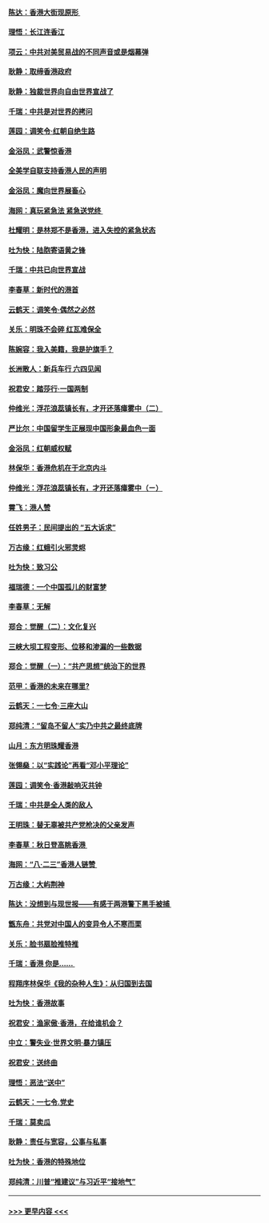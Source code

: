#### [陈达：香港大街现原形 ](../pages/nsc993/n11495441.md?t=09031111) 
#### [理悟：长江连香江](../pages/nsc993/n11495377.md?t=09031111) 
#### [项云：中共对美贸易战的不同声音或是烟幕弹](../pages/nsc993/n11494929.md?t=09031111) 
#### [耿静：取缔香港政府](../pages/nsc993/n11494218.md?t=09031111) 
#### [耿静：独裁世界向自由世界宣战了](../pages/nsc993/n11494190.md?t=09031111) 
#### [千瑞：中共是对世界的拷问](../pages/nsc993/n11493021.md?t=09031111) 
#### [莲园：调笑令‧红朝自绝生路](../pages/nsc993/n11493011.md?t=09031111) 
#### [金浴凤：武警惊香港](../pages/nsc993/n11492994.md?t=09031111) 
#### [全美学自联支持香港人民的声明](../pages/nsc993/n11492630.md?t=09031111) 
#### [金浴凤：魔向世界展畜心](../pages/nsc993/n11492599.md?t=09031111) 
#### [海网：真玩紧急法 紧急送党终 ](../pages/nsc993/n11492535.md?t=09031111) 
#### [杜耀明：是林郑不是香港，进入失控的紧急状态](../pages/nsc993/n11491420.md?t=09031111) 
#### [吐为快：陆胞寄语黄之锋](../pages/nsc993/n11491117.md?t=09031111) 
#### [千瑞：中共已向世界宣战](../pages/nsc993/n11490123.md?t=09031111) 
#### [李春草：新时代的港首](../pages/nsc993/n11489864.md?t=09031111) 
#### [云鹤天：调笑令·偶然之必然](../pages/nsc993/n11489701.md?t=09031111) 
#### [关乐：明珠不会碎 红瓦难保全](../pages/nsc993/n11489647.md?t=09031111) 
#### [陈婉容：我入美籍，我是护旗手？](../pages/nsc993/n11487908.md?t=09031111) 
#### [长洲散人：新兵车行 六四见闻](../pages/nsc993/n11487729.md?t=09031111) 
#### [祝君安：踏莎行‧一国两制](../pages/nsc993/n11487699.md?t=09031111) 
#### [仲维光：浮花浪蕊镇长有，才开还落瘴雾中（二）](../pages/nsc993/n11483286.md?t=09031111) 
#### [严比尔：中国留学生正展现中国形象最血色一面](../pages/nsc993/n11485145.md?t=09031111) 
#### [金浴凤：红朝威权赋](../pages/nsc993/n11485191.md?t=09031111) 
#### [林保华：香港危机在于北京内斗](../pages/nsc993/n11484593.md?t=09031111) 
#### [仲维光：浮花浪蕊镇长有，才开还落瘴雾中（ㄧ）](../pages/nsc993/n11483259.md?t=09031111) 
#### [霄飞：港人赞](../pages/nsc993/n11482957.md?t=09031111) 
#### [任姓男子：民间提出的 “五大诉求”](../pages/nsc993/n11482897.md?t=09031111) 
#### [万古缘：红蛾引火邪灵烬](../pages/nsc993/n11482886.md?t=09031111) 
#### [吐为快：致习公](../pages/nsc993/n11482867.md?t=09031111) 
#### [福瑞德：一个中国孤儿的财富梦](../pages/nsc993/n11482817.md?t=09031111) 
#### [李春草：无解](../pages/nsc993/n11482791.md?t=09031111) 
#### [郑合：觉醒（二）：文化复兴](../pages/nsc993/n11478025.md?t=09031111) 
#### [三峡大坝工程变形、位移和渗漏的一些数据](../pages/nsc993/n11478232.md?t=09031111) 
#### [郑合：觉醒（一）：“共产思想”统治下的世界](../pages/nsc993/n11477663.md?t=09031111) 
#### [范甲：香港的未来在哪里?](../pages/nsc993/n11477249.md?t=09031111) 
#### [云鹤天：一七令·三座大山](../pages/nsc993/n11477192.md?t=09031111) 
#### [郑纯清：“留岛不留人”实乃中共之最终底牌](../pages/nsc993/n11476160.md?t=09031111) 
#### [山月：东方明珠耀香港](../pages/nsc993/n11476077.md?t=09031111) 
#### [张翎燊：以“实践论”再看“邓小平理论”](../pages/nsc993/n11475733.md?t=09031111) 
#### [莲园：调笑令‧香港敲响灭共钟](../pages/nsc993/n11475723.md?t=09031111) 
#### [千瑞：中共是全人类的敌人](../pages/nsc993/n11475329.md?t=09031111) 
#### [王明珠：替无辜被共产党枪决的父亲发声](../pages/nsc993/n11474570.md?t=09031111) 
#### [李春草：秋日登高眺香港 ](../pages/nsc993/n11474491.md?t=09031111) 
#### [海网：“八·二三”香港人链赞 ](../pages/nsc993/n11474538.md?t=09031111) 
#### [万古缘：大屿荆神](../pages/nsc993/n11474401.md?t=09031111) 
#### [陈达：没想到与现世报——有感于两港警下黑手被捕 ](../pages/nsc993/n11472557.md?t=09031111) 
#### [甑东舟：共党对中国人的变异令人不寒而栗](../pages/nsc993/n11472496.md?t=09031111) 
#### [关乐：脸书扇脸推特推](../pages/nsc993/n11472488.md?t=09031111) 
#### [千瑞：香港  你是…… ](../pages/nsc993/n11472459.md?t=09031111) 
#### [程翔序林保华《我的杂种人生》：从归国到去国](../pages/nsc993/n11472369.md?t=09031111) 
#### [吐为快：香港故事](../pages/nsc993/n11471931.md?t=09031111) 
#### [祝君安：渔家傲‧香港，在给谁机会？](../pages/nsc993/n11469718.md?t=09031111) 
#### [中立：警失业‧世界文明‧暴力镇压](../pages/nsc993/n11467566.md?t=09031111) 
#### [祝君安：送终曲](../pages/nsc993/n11467546.md?t=09031111) 
#### [理悟：恶法“送中”](../pages/nsc993/n11467290.md?t=09031111) 
#### [云鹤天：一七令.党史](../pages/nsc993/n11464122.md?t=09031111) 
#### [千瑞：莫卖瓜](../pages/nsc993/n11463014.md?t=09031111) 
#### [耿静：责任与宽容，公事与私事](../pages/nsc993/n11462810.md?t=09031111) 
#### [吐为快：香港的特殊地位](../pages/nsc993/n11462562.md?t=09031111) 
#### [郑纯清：川普“推建议”与习近平“接地气”](../pages/nsc993/n11461683.md?t=09031111) 

----
#### [ >>> 更早内容 <<< ](../indexes/nsc993-earlier.md)
